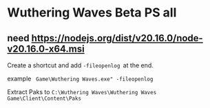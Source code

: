 # Wuthering Waves Beta PS all
need
https://nodejs.org/dist/v20.16.0/node-v20.16.0-x64.msi
-----------------------------------------------------
Create a shortcut and add ```-fileopenlog ```at the end. 

example ``` Game\Wuthering Waves.exe" -fileopenlog```

Extract Paks to ```C:\Wuthering Waves\Wuthering Waves Game\Client\Content\Paks```
